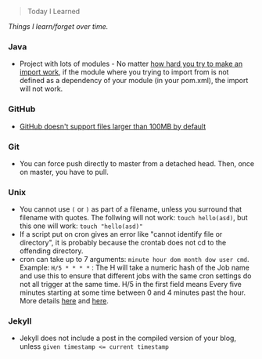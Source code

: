 > Today I Learned

_Things I learn/forget over time._

### Java
- Project with lots of modules - No matter [how hard you try to make an import work](https://stackoverflow.com/questions/26952078/intellij-cannot-resolve-symbol-on-import), if the module where you trying to import from is not defined as a dependency of your module (in your pom.xml), the import will not work.

### GitHub
- [GitHub doesn't support files larger than 100MB by default](https://toubou91.github.io/how-to-push-large-files-to-github/)

### Git
- You can force push directly to master from a detached head. Then, once on master, you have to pull.

### Unix
- You cannot use `(` or `)` as part of a filename, unless you surround that filename with quotes. The follwing will not work: `touch hello(asd)`, but this one will work: `touch "hello(asd)"`
- If a script put on cron gives an error like "cannot identify file or directory", it is probably because the crontab does not cd to the offending directory.
- cron can take up to 7 arguments: `minute hour dom month dow user cmd`.
Example: `H/5 * * * *` : The H will take a numeric hash of the Job name and use this to ensure that different jobs with the same cron settings do not all trigger at the same time.
H/5 in the first field means Every five minutes starting at some time between 0 and 4 minutes past the hour.
More details [here](http://www.unixgeeks.org/security/newbie/unix/cron-1.html) and [here](https://itisatechiesworld.wordpress.com/jenkins-related-articles/jenkins-configuration/jenkins-scheduling-jenkins-jobs-for-a-specific-time/). 

### Jekyll
- Jekyll does not include a post in the compiled version of your blog, unless `given timestamp <= current timestamp`
